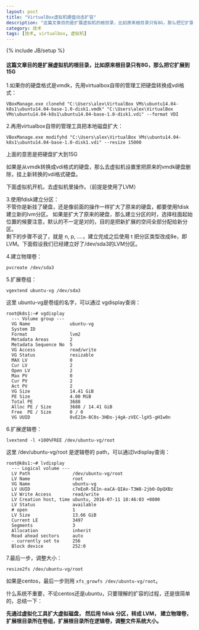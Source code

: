 ```yaml
---
layout: post
title: "VirtualBox虚拟机硬盘动态扩容"
description: "这篇文章目的是扩展虚拟机的根目录，比如原来根目录只有8G，那么把它扩展到15G"
category: 技术
tags: [技术, virtualbox, 虚拟机]
---
```

{% include JB/setup %}

#### **这篇文章目的是扩展虚拟机的根目录，比如原来根目录只有8G，那么把它扩展到15G**   

1.如果你的硬盘格式是vmdk，先用virtualbox自带的管理工把硬盘转换成vdi格式：

```
VBoxManage.exe clonehd "C:\Users\alex\VirtualBox VMs\ubuntu14.04-k8s1\ubuntu14.04-base-1.0-disk1.vmdk" "C:\Users\alex\VirtualBox VMs\ubuntu14.04-k8s1\ubuntu14.04-base-1.0-disk1.vdi" --format VDI
```

2.再用virtualbox自带的管理工具把本地磁盘扩大：

```
VBoxManage.exe modifyhd "C:\Users\alex\VirtualBox VMs\ubuntu14.04-k8s1\ubuntu14.04-base-1.0-disk1.vdi" --resize 15000
```

上面的意思是把硬盘扩大到15G  

如果是从vmdk转换成vdi格式的硬盘，那么去虚拟机设置里把原来的vmdk硬盘删除，挂上新转换的vdi格式硬盘。

下面虚拟机开机，去虚拟机里操作。（前提是使用了LVM）

3.使用fdisk建立分区：  
不管你是新挂了硬盘，还是像前面的操作一样扩大了原来的硬盘，都要使用fdisk建立新的lvm分区。
如果是扩大了原来的硬盘，那么建立分区的时，选择柱面起始位置的候要注意，默认的不一定是对的，目的是把新扩展的空间全部分配给新分区。   
剩下的步骤不说了，就是 n, p, ....，建立完成之后使用 t 把分区类型改成8e，即LVM。下面假设我们已经建立好了/dev/sda3的LVM分区。

4.建立物理卷：  

```
pvcreate /dev/sda3
```

5.扩展卷组：  

```
vgextend ubuntu-vg /dev/sda3
```

这里 ubuntu-vg是卷组的名字，可以通过 vgdisplay查询：

```
root@k8s1:~# vgdisplay 
  --- Volume group ---
  VG Name               ubuntu-vg
  System ID             
  Format                lvm2
  Metadata Areas        2
  Metadata Sequence No  5
  VG Access             read/write
  VG Status             resizable
  MAX LV                0
  Cur LV                2
  Open LV               2
  Max PV                0
  Cur PV                2
  Act PV                2
  VG Size               14.41 GiB
  PE Size               4.00 MiB
  Total PE              3688
  Alloc PE / Size       3688 / 14.41 GiB
  Free  PE / Size       0 / 0   
  VG UUID               8vE2Im-8C0s-3HDo-j4gA-zVEC-lgX5-gHIw0n
```

6.扩展逻辑卷：  

```
lvextend -l +100%FREE /dev/ubuntu-vg/root
```

这里 /dev/ubuntu-vg/root 是逻辑卷的 path，可以通过lvdisplay查询：

```
root@k8s1:~# lvdisplay 
  --- Logical volume ---
  LV Path                /dev/ubuntu-vg/root
  LV Name                root
  VG Name                ubuntu-vg
  LV UUID                c7eEoR-5E1n-eaCA-QIAv-T3W8-2jb0-DpQXBz
  LV Write Access        read/write
  LV Creation host, time ubuntu, 2016-07-11 18:46:03 +0800
  LV Status              available
  # open                 1
  LV Size                13.66 GiB
  Current LE             3497
  Segments               3
  Allocation             inherit
  Read ahead sectors     auto
  - currently set to     256
  Block device           252:0
```

7.最后一步，调整大小：  

```
resize2fs /dev/ubuntu-vg/root
```

如果是centos，最后一步则用 `xfs_growfs /dev/ubuntu-vg/root`。  

什么系统不重要，不论centos还是ubuntu，只要理解的扩容的过程，还是很简单的，总结一下：  

**先通过虚拟化工具扩大虚拟磁盘， 然后用 fdisk 分区，转成 LVM， 建立物理卷，扩展根目录所在卷组，扩展根目录所在逻辑卷，调整文件系统大小。**